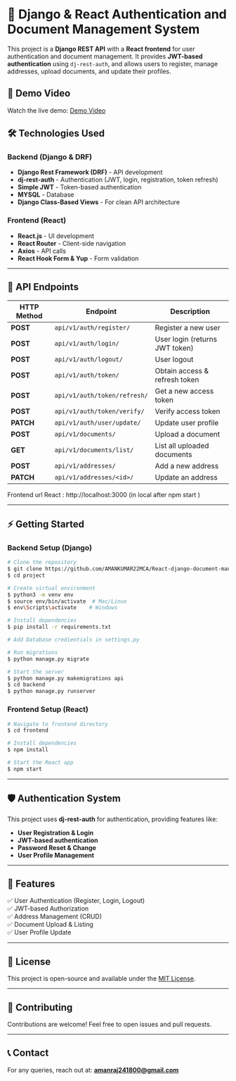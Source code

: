 # 🚀 Django & React Authentication and Document Management System

This project is a **Django REST API** with a **React frontend** for user authentication and document management. It provides **JWT-based authentication** using `dj-rest-auth`, and allows users to register, manage addresses, upload documents, and update their profiles.
<br>
## 🎥 Demo Video  

Watch the live demo: 
[Demo Video](https://youtu.be/rxtDG80u8Nw)

## 🛠️ Technologies Used

### **Backend** (Django & DRF)
- **Django Rest Framework (DRF)** - API development
- **dj-rest-auth** - Authentication (JWT, login, registration, token refresh)
- **Simple JWT** - Token-based authentication
- **MYSQL** - Database
- **Django Class-Based Views** - For clean API architecture

### **Frontend** (React)
- **React.js** - UI development
- **React Router** - Client-side navigation
- **Axios** - API calls
- **React Hook Form & Yup** - Form validation

---

## 📌 **API Endpoints**
| HTTP Method | Endpoint | Description |
|------------|----------|-------------|
| **POST** | `api/v1/auth/register/` | Register a new user |
| **POST** | `api/v1/auth/login/` | User login (returns JWT token) |
| **POST** | `api/v1/auth/logout/` | User logout |
| **POST** | `api/v1/auth/token/` | Obtain access & refresh token |
| **POST** | `api/v1/auth/token/refresh/` | Get a new access token |
| **POST** | `api/v1/auth/token/verify/` | Verify access token |
| **PATCH** | `api/v1/auth/user/update/` | Update user profile |
| **POST** | `api/v1/documents/` | Upload a document |
| **GET** | `api/v1/documents/list/` | List all uploaded documents |
| **POST** | `api/v1/addresses/` | Add a new address |
| **PATCH** | `api/v1/addresses/<id>/` | Update an address |

Frontend url React : http://localhost:3000  (in local after npm start )

---

## ⚡ **Getting Started**

### **Backend Setup** (Django)
```sh
# Clone the repository
$ git clone https://github.com/AMANKUMAR22MCA/React-django-document-management-system.git
$ cd project

# Create virtual environment
$ python3 -m venv env
$ source env/bin/activate  # Mac/Linux
$ env\Scripts\activate    # Windows

# Install dependencies
$ pip install -r requirements.txt

# Add Database credientials in settings.py

# Run migrations
$ python manage.py migrate

# Start the server
$ python manage.py makemigrations api
$ cd backend
$ python manage.py runserver

```

### **Frontend Setup** (React)
```sh
# Navigate to frontend directory
$ cd frontend

# Install dependencies
$ npm install

# Start the React app
$ npm start
```

---

## 🛡️ **Authentication System**
This project uses **dj-rest-auth** for authentication, providing features like:
- **User Registration & Login**
- **JWT-based authentication**
- **Password Reset & Change**
- **User Profile Management**

---

## 🎯 **Features**
✅ User Authentication (Register, Login, Logout)  
✅ JWT-based Authorization  
✅ Address Management (CRUD)  
✅ Document Upload & Listing  
✅ User Profile Update  

---

## 📜 **License**
This project is open-source and available under the [MIT License](LICENSE).

---

## 🤝 **Contributing**
Contributions are welcome! Feel free to open issues and pull requests.

---

## 📞 **Contact**
For any queries, reach out at: **amanraj241800@gmail.com**

